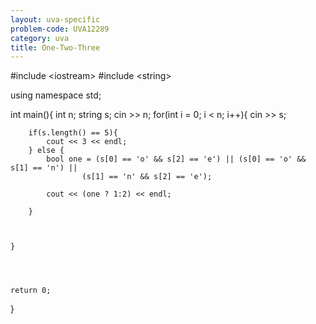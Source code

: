 ```yaml
---
layout: uva-specific
problem-code: UVA12289
category: uva
title: One-Two-Three 
---
```


#include &lt;iostream&gt;
#include &lt;string&gt;


using namespace std;

int main(){
	int n;
	string s;
	cin >> n;
	for(int i = 0; i < n; i++){
		cin >> s;

		if(s.length() == 5){
			cout << 3 << endl;
		} else {
			bool one = (s[0] == 'o' && s[2] == 'e') || (s[0] == 'o' && s[1] == 'n') ||
					(s[1] == 'n' && s[2] == 'e');
		
			cout << (one ? 1:2) << endl; 

		}

		

	}
		



	return 0;


}
